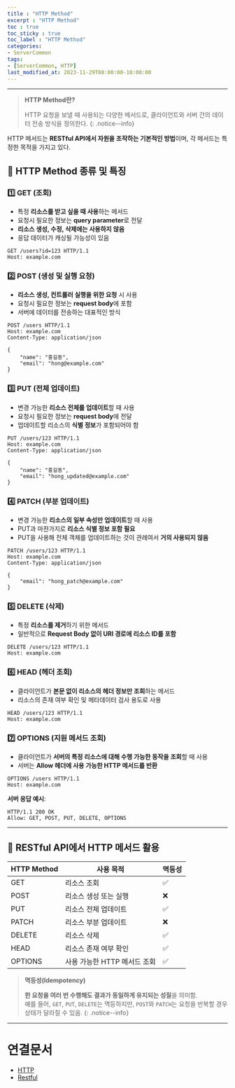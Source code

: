 ```yaml
---
title : "HTTP Method"
excerpt : "HTTP Method"
toc : true
toc_sticky : true
toc_label : "HTTP Method"
categories:
- ServerCommon
tags:
- [ServerCommon, HTTP]
last_modified_at: 2023-11-29T08:00:00-10:00:00
---
```

  
---
  
> **HTTP Method란?**  
>
>  HTTP 요청을 보낼 때 사용되는 다양한 메서드로, 클라이언트와 서버 간의 데이터 전송 방식을 정의한다. 
{: .notice--info}  

  HTTP 메서드는 **RESTful API에서 자원을 조작하는 기본적인 방법**이며, 각 메서드는 특정한 목적을 가지고 있다.
  
## 📌 HTTP Method 종류 및 특징
  
### 1️⃣ GET (조회)
- 특정 **리소스를 받고 싶을 때 사용**하는 메서드  
- 요청시 필요한 정보는 **query parameter**로 전달  
- **리소스 생성, 수정, 삭제에는 사용하지 않음**  
- 응답 데이터가 캐싱될 가능성이 있음
  
```http
GET /users?id=123 HTTP/1.1
Host: example.com
```
  
### 2️⃣ POST (생성 및 실행 요청)
- **리소스 생성, 컨트롤러 실행을 위한 요청** 시 사용  
- 요청시 필요한 정보는 **request body**에 포함  
- 서버에 데이터를 전송하는 대표적인 방식
  
```http
POST /users HTTP/1.1
Host: example.com
Content-Type: application/json

{
    "name": "홍길동",
    "email": "hong@example.com"
}
```
  
### 3️⃣ PUT (전체 업데이트)
- 변경 가능한 **리소스 전체를 업데이트**할 때 사용  
- 요청시 필요한 정보는 **request body**에 전달  
- 업데이트할 리소스의 **식별 정보**가 포함되어야 함
  
```http
PUT /users/123 HTTP/1.1
Host: example.com
Content-Type: application/json

{
    "name": "홍길동",
    "email": "hong_updated@example.com"
}
```
  
### 4️⃣ PATCH (부분 업데이트)
- 변경 가능한 **리소스의 일부 속성만 업데이트**할 때 사용  
- PUT과 마찬가지로 **리소스 식별 정보 포함 필요**  
- PUT을 사용해 전체 객체를 업데이트하는 것이 관례여서 **거의 사용되지 않음**
  
```http
PATCH /users/123 HTTP/1.1
Host: example.com
Content-Type: application/json

{
    "email": "hong_patch@example.com"
}
```
  
### 5️⃣ DELETE (삭제)
- 특정 **리소스를 제거**하기 위한 메서드  
- 일반적으로 **Request Body 없이 URI 경로에 리소스 ID를 포함**
  
```http
DELETE /users/123 HTTP/1.1
Host: example.com
```
  
### 6️⃣ HEAD (헤더 조회)
- 클라이언트가 **본문 없이 리소스의 헤더 정보만 조회**하는 메서드  
- 리소스의 존재 여부 확인 및 메타데이터 검사 용도로 사용
  
```http
HEAD /users/123 HTTP/1.1
Host: example.com
```
  
### 7️⃣ OPTIONS (지원 메서드 조회)
- 클라이언트가 **서버의 특정 리소스에 대해 수행 가능한 동작을 조회**할 때 사용  
- 서버는 **Allow 헤더에 사용 가능한 HTTP 메서드를 반환**
  
```http
OPTIONS /users HTTP/1.1
Host: example.com
```

**서버 응답 예시**:
  
```http
HTTP/1.1 200 OK
Allow: GET, POST, PUT, DELETE, OPTIONS
```

---
  
## 📌 RESTful API에서 HTTP 메서드 활용
  
| HTTP Method | 사용 목적 | 멱등성 |
|-------------|----------|--------|
| GET | 리소스 조회 | ✅ |
| POST | 리소스 생성 또는 실행 | ❌ |
| PUT | 리소스 전체 업데이트 | ✅ |
| PATCH | 리소스 부분 업데이트 | ❌ |
| DELETE | 리소스 삭제 | ✅ |
| HEAD | 리소스 존재 여부 확인 | ✅ |
| OPTIONS | 사용 가능한 HTTP 메서드 조회 | ✅ |

> **멱등성(Idempotency)**  
>
> **한 요청을 여러 번 수행해도 결과가 동일하게 유지되는 성질**을 의미함.  
> 예를 들어, `GET`, `PUT`, `DELETE`는 멱등하지만, `POST`와 `PATCH`는 요청을 반복할 경우 상태가 달라질 수 있음. 
{: .notice--info}  

---
  
# 연결문서
- [HTTP](../../servercommon/servercommon-HTTP)
- [Restful](../../servercommon/servercommon-Restful)
